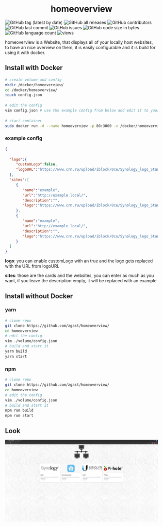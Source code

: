 <h1 align="center">homeoverview</h1>

![GitHub tag (latest by date)](https://img.shields.io/github/v/tag/zgast/homeoverview)
![GitHub all releases](https://img.shields.io/github/downloads/zgast/homeoverview/total)
![GitHub contributors](https://img.shields.io/github/contributors/zgast/homeoverview)
![GitHub last commit](https://img.shields.io/github/last-commit/zgast/homeoverview)
![GitHub issues](https://img.shields.io/github/issues-raw/zgast/homeoverview)
![GitHub code size in bytes](https://img.shields.io/github/languages/code-size/zgast/homeoverview)
![GitHub language count](https://img.shields.io/github/languages/count/zgast/homeoverview)
![views](https://visitor-badge.glitch.me/badge?page_id=zgast.homeoverview)

homeoverview is a Website, that displays all of your locally host websites, to have an nice overview on them,
it is easily configurable and it is build for using it with docker.

## Install with Docker
```bash
# create volume and config
mkdir /docker/homeoverview/
cd /docker/homeoverview/
touch config.json

# edit the config
vim config.json # use the example config from below and edit it to your wishes

# start container
sudo docker run -d --name homeoverview -p 80:3000 -v /docker/homeoverview:/homeoverview/volume/ zgast/homeoverview:latest
```

### example config
```json
{
  
  "logo":{
     "customLogo":false,
     "logoURL":"https://www.crn.ru/upload/iblock/0ce/Synology_logo_Standard.png"
  },
  "sites":[
     {
        "name":"example",
        "url":"http://example.local/",
        "description":"",
        "logo":"https://www.crn.ru/upload/iblock/0ce/Synology_logo_Standard.png"
     },
     {
        "name":"example",
        "url":"http://example.local/",
        "description":"",
        "logo":"https://www.crn.ru/upload/iblock/0ce/Synology_logo_Standard.png"
     }
  ]
}
```
**logo**:   you can enable customLogo with an true and the logo gets replaced with the URL from logoURL

**sites**:  those are the cards and the websites, you can enter as much as you want, if you leave the description empty, it will 
            be replaced with an example
            



## Install without Docker
### yarn
```bash
# clone repo
git clone https://github.com/zgast/homeoverview/
cd homeoverview
# edit the config
vim ./volume/config.json
# build and start it
yarn build
yarn start
```
### npm
```bash
# clone repo
git clone https://github.com/zgast/homeoverview/
cd homeoverview
# edit the config
vim ./volume/config.json
# build and start it
npm run build
npm run start
```

## Look

![](https://github.com/zgast/homeoverview/blob/main/.screens/Screenshot-20211224124046-2560x1365.png?raw=true)
